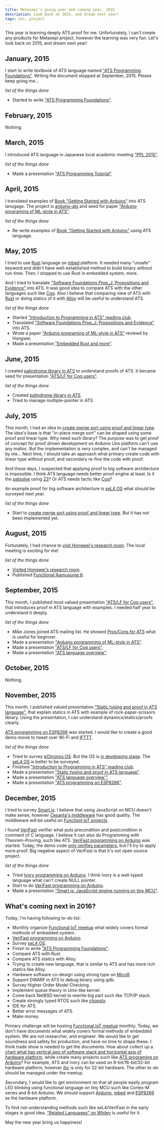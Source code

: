 ```yaml
---
title: Metasepi's going year and coming year, 2015
description: Look back on 2015, and dream next year!
tags: ats, project
---
```


This year is learning deeply ATS proof for me. Unfortunately, I can't create any products for Metasepi project, however the learning was very fun.
Let's look back on 2015, and dream next year!

## January, 2015

I start to write textbook of ATS language named ["ATS Programming Foundations"](http://jats-ug.metasepi.org/doc/ATS2/ATS_Foundations/).
Writing the document stopped at September, 2015. Please keep going me...

_list of the things done_

* Started to write ["ATS Programming Foundations"](http://jats-ug.metasepi.org/doc/ATS2/ATS_Foundations/).

## February, 2015

Nothing.

## March, 2015

I introduced ATS language in Japanese local academic meeting ["PPL 2015"](http://www-kb.is.s.u-tokyo.ac.jp/ppl2015/).

_list of the things done_

* Made a presentation ["ATS Programming Tutorial"](http://www.slideshare.net/master_q/ats-programming-tutorial).

## April, 2015

I translated examples of [Book "Getting Started with Arduino"](http://shop.oreilly.com/product/9780596155520.do) into ATS lanugage.
The project is [arduino-ats](https://github.com/fpiot/arduino-ats) and seed for paper ["Arduino programing of ML-style in ATS"](http://www.metasepi.org/doc/metasepi-icfp2015-arduino-ats.pdf).

_list of the things done_

* Re-write examples of [Book "Getting Started with Arduino"](http://shop.oreilly.com/product/9780596155520.do) using ATS language.

## May, 2015

I tried to use [Rust](https://www.rust-lang.org/) language on [mbed](https://www.mbed.com/en/) platform. It needed many "unsafe" keyword and didn't have well-established method to build binary without run-time.
Then, I stopped to use Rust in embedded system, more.

And I tried to translate ["Software Foundations Prop_J: Propositions and Evidence"](http://proofcafe.org/sf-beta/Prop_J.html) into ATS.
It was good idea to compare ATS with the other languages such like [Coq](https://coq.inria.fr/).
Also I believe that comparing view of ATS with [Rust](https://www.rust-lang.org/) or doing statics of it with [Alloy](http://alloy.mit.edu/alloy/) will be useful to understand ATS.

_list of the things done_

* Started ["Introduction to Programming in ATS" reading club](https://fpiot.doorkeeper.jp/events/24141).
* Translated ["Software Foundations Prop_J: Propositions and Evidence"](http://proofcafe.org/sf-beta/Prop_J.html) into ATS.
* Wrote a paper ["Arduino programing of ML-style in ATS"](http://www.metasepi.org/doc/metasepi-icfp2015-arduino-ats.pdf) reviewd by Hongwei.
* Made a presentation ["Embedded Rust and more"](http://www.slideshare.net/master_q/embedded-rust-and-more).

## June, 2015

I created [palindrome library in ATS](https://github.com/jats-ug/practice-ats/tree/master/atslf_palindrome) to understand proofs of ATS.
It became seed for presentation ["ATS/LF for Coq users"](http://www.slideshare.net/master_q/atslf-for-coq-users).

_list of the things done_

* Created [palindrome library in ATS](https://github.com/jats-ug/practice-ats/tree/master/atslf_palindrome).
* Tried to manage multiple-pointer in ATS.

## July, 2015

This month, I had an idea to [create merge sort using proof and linear type](https://github.com/jats-ug/practice-ats/blob/master/gfarray_mergesort/main.dats).
The idea's base is that "in-place merge sort" can be shaped using some proof and linear type.
Why need such library? The purpose was to get proof of concept for proof driven development on Arduino Uno platform can't use any malloc.
But the implementation is very complex, and can't be managed by me...
Next time, I should take an approach what primary create code with linear type without proof, and secondary re-fine the code with proof.

And these days, I suspected that applying proof to big software architecture is impossible. I think ATS language needs better proof engine at least.
Is it the [patsolve](http://www.illtyped.com/projects/patsolve/) using [Z3](https://github.com/Z3Prover/z3)? Or ATS needs tactic like [Coq](https://coq.inria.fr/)?

An example proof for big software architecture is [seL4 OS](http://sel4.systems/) what should be surveyed next year.

_list of the things done_

* Start to [create merge sort using proof and linear type](https://github.com/jats-ug/practice-ats/blob/master/gfarray_mergesort/main.dats). But it has not been implemented yet.

## August, 2015

Fortunately, I had chance to [visit Hongwei's research room](http://togetter.com/li/867083).
The local meeting is exciting for me!

_list of the things done_

* [Visited Hongwei's research room](http://togetter.com/li/867083).
* Published [Functional Ikamusume 8](http://www.paraiso-lang.org/ikmsm/books/c88.html).

## September, 2015

This month, I published most valued presentation ["ATS/LF for Coq users"](http://www.slideshare.net/master_q/atslf-for-coq-users),
that introduces proof in ATS language with examples. I needed half year to understand it deeply.

_list of the things done_

* Mike Jones joined ATS mailing list. He showed [Pros/Cons for ATS](https://groups.google.com/forum/#!msg/ats-lang-users/mhBjJ4D8Vaw/JhikbQsaDwAJ) what is useful for beginner.
* Made a presentation ["Arduino programming of ML-style in ATS"](http://www.slideshare.net/master_q/arduino-programming-of-mlstyle-in-ats).
* Made a presentation ["ATS/LF for Coq users"](http://www.slideshare.net/master_q/atslf-for-coq-users).
* Made a presentation ["ATS language overview"](http://www.slideshare.net/master_q/ats-language-overview).

## October, 2015

Nothing.

## November, 2015

This month, I published valued presentation ["Static typing and proof in ATS language"](http://www.slideshare.net/master_q/static-typing-and-proof-on-ats-language),
that explain statics in ATS with example of rock-paper-scissors library. Using the presentation, I can understand dynamics/statics/proofs clearly.

[ATS programming on ESP8266](https://github.com/fpiot/esp8266-ats) was started. I would like to create a good demo movie to tweet over Wi-Fi and [IFTTT](https://ifttt.com/).

_list of the things done_

* Tried to survey [eChronos OS](http://ssrg.nicta.com.au/projects/TS/echronos/). But the OS is [in developing stage](https://github.com/echronos/echronos/issues/13). The [seL4 OS](http://sel4.systems/) is better to be surveyed.
* Finished ["Introduction to Programming in ATS" reading club](https://fpiot.doorkeeper.jp/events/34080).
* Made a presentation ["Static typing and proof in ATS language"](http://www.slideshare.net/master_q/static-typing-and-proof-on-ats-language).
* Made a presentation ["ATS language overview'"](http://www.slideshare.net/master_q/ats-language-overview-54844736).
* Made a presentation ["ATS programming on ESP8266"](http://www.slideshare.net/master_q/ats-programming-on-esp8266).

## December, 2015

I tried to survey [Smart.js](https://smartjs.io/).
I believe that using JavaScript on MCU doesn't make sense, however [Cesanta's middleware](http://www.slideshare.net/master_q/smartjs-javascript-engine-running-on-tiny-mcu/9) has good quality.
The middleware will be useful on [Functionl IoT projects](http://fpiot.metasepi.org/).

I found [VeriFast](http://people.cs.kuleuven.be/~bart.jacobs/verifast/) verifier what puts precondition and postcondition in comment of C language.
I believe it can also do Programming with Theorem-Proving, such like ATS.
[VeriFast programming on Arduino](https://github.com/fpiot/arduino-verifast) was started.
Today, the demo code [only verifies parameters](https://github.com/fpiot/arduino-verifast/blob/master/_arduino4verifast/Arduino.h), but I'll try to apply more proof.
Big negative aspect of VeriFast is that it's not open source project.

_list of the things done_

* Tried [Ivory programming on Arduino](https://github.com/fpiot/arduino-ivory). I think Ivory is a well-typed language what can't create NULL pointer.
* Start to do [VeriFast programming on Arduino](https://github.com/fpiot/arduino-verifast).
* Made a presentation ["Smart.js: JavaScript engine running on tiny MCU"](http://www.slideshare.net/master_q/smartjs-javascript-engine-running-on-tiny-mcu).

## What's coming next in 2016?

Today, I'm having following to-do list:

* Monthly organize [Functional IoT meetup](https://fpiot.doorkeeper.jp/events/34203) what widely covers formal methods of embedded system.
* [VeriFast programming on Arduino](https://github.com/fpiot/arduino-verifast).
* Survey [seL4 OS](http://sel4.systems/).
* Finish to write ["ATS Programming Foundations"](http://jats-ug.metasepi.org/doc/ATS2/ATS_Foundations/).
* Compare ATS with Rust.
* Compare ATS statics with Alloy.
* Trying to create new language, that is similar to ATS and has more rich statics like Alloy.
* Hardware software co-design using strong type on [Mico8](http://www.latticesemi.com/Products/DesignSoftwareAndIP/IntellectualProperty/IPCore/IPCores02/Mico8.aspx).
* Support DWARF in ATS to debug binary using gdb.
* Survey Higher-Order Model Checking.
* Implement queue theory in Unix-like kernel.
* Come back NetBSD kernel to rewrite big part such like TCP/IP stack.
* Create strongly typed RTOS such like [chopstx](http://git.gniibe.org/gitweb/?p=chopstx/chopstx.git;a=summary).
* IDE for ATS.
* Better error messages of ATS.
* Make money.

Primary challenge will be hosting [Functional IoT meetup](https://fpiot.doorkeeper.jp/events/34203) monthly.
Today, we don't have documents what widely covers formal methods of embedded system. We are not researcher, and engineer.
We would like to get soundness and safety for production, and have no time to shape these.
I think trade show is needed to get the documents.
How about collect up a [chart what has vertical axis of software stack and horizontal axis of hardware platform](https://github.com/fpiot),
while create many projects such like [ATS programing on Arduino](https://github.com/fpiot/arduino-ats)?
For example, ATS and Ivory can be used on 8-bit/16-bit/32-bit hardware platform, however [jhc](http://repetae.net/computer/jhc/) is only for 32-bit hardware.
The other to-do should be managed under the meetup.

Secondary, I would like to get environment on that all people easily program LED blinking using functional language on tiny MCU such like Cortex-M series and 8-bit Arduino.
We should support [Arduino](https://www.arduino.cc/), [mbed](https://www.mbed.com/en/) and [ESP8266](http://espressif.com/en/products/wroom/) as the hardware platform.

To find not-understanding methods such like seL4/VeriFast in the early stages is good idea.
["Related Languages" on Whiley](http://whiley.org/) is useful for it.

May the new year bring us happiness!
